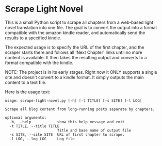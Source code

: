 # Scrape Light Novel
This is a small Python script to scrape all chapters from a web-based light novel translation into one file. The goal is to convert the output into a format compatible with the amazon kindle reader, and automatically send the results to a specified kindle.

The expected usage is to specify the URL of the first chapter, and the scraper starts there and follows all 'Next Chapter' links until no more content is available. It then takes the resulting output and converts to a format compatible with the kindle.

NOTE: The project is in its early stages. Right now it ONLY supports a single site and doesn't convert to a kindle format. It simply outputs the main content to a text file.

Here is the usage text:

```
usage: scrape-light-novel.py [-h] [-t TITLE] [-s SITE] [-l LOG]

Scrape all blog content from long-running posts separate by chapters.

optional arguments:
  -h, --help            show this help message and exit
  -t TITLE, --title TITLE
                        Title and base name of output file
  -s SITE, --site SITE  URL of first chapter to scrape.
  -l LOG, --log LOG     Log file
```
